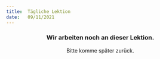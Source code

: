 ```yaml
---
title:  Tägliche Lektion
date:   09/11/2021
---
```


### <center>Wir arbeiten noch an dieser Lektion.</center>
<center>Bitte komme später zurück.</center>
